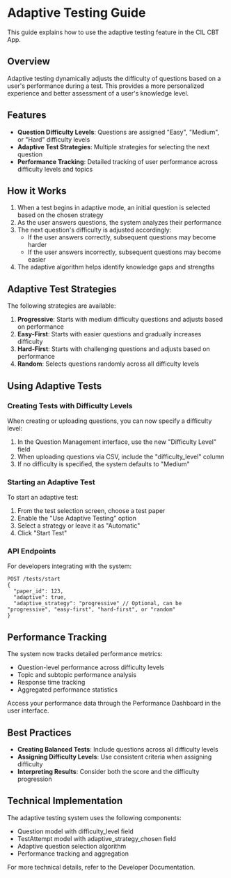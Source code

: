 # Adaptive Testing Guide

This guide explains how to use the adaptive testing feature in the CIL CBT App.

## Overview

Adaptive testing dynamically adjusts the difficulty of questions based on a user's performance during a test. This provides a more personalized experience and better assessment of a user's knowledge level.

## Features

- **Question Difficulty Levels**: Questions are assigned "Easy", "Medium", or "Hard" difficulty levels
- **Adaptive Test Strategies**: Multiple strategies for selecting the next question
- **Performance Tracking**: Detailed tracking of user performance across difficulty levels and topics

## How it Works

1. When a test begins in adaptive mode, an initial question is selected based on the chosen strategy
2. As the user answers questions, the system analyzes their performance
3. The next question's difficulty is adjusted accordingly:
   - If the user answers correctly, subsequent questions may become harder
   - If the user answers incorrectly, subsequent questions may become easier
4. The adaptive algorithm helps identify knowledge gaps and strengths

## Adaptive Test Strategies

The following strategies are available:

1. **Progressive**: Starts with medium difficulty questions and adjusts based on performance
2. **Easy-First**: Starts with easier questions and gradually increases difficulty
3. **Hard-First**: Starts with challenging questions and adjusts based on performance
4. **Random**: Selects questions randomly across all difficulty levels

## Using Adaptive Tests

### Creating Tests with Difficulty Levels

When creating or uploading questions, you can now specify a difficulty level:

1. In the Question Management interface, use the new "Difficulty Level" field
2. When uploading questions via CSV, include the "difficulty_level" column
3. If no difficulty is specified, the system defaults to "Medium"

### Starting an Adaptive Test

To start an adaptive test:

1. From the test selection screen, choose a test paper
2. Enable the "Use Adaptive Testing" option
3. Select a strategy or leave it as "Automatic"
4. Click "Start Test"

### API Endpoints

For developers integrating with the system:

```
POST /tests/start
{
  "paper_id": 123,
  "adaptive": true,
  "adaptive_strategy": "progressive" // Optional, can be "progressive", "easy-first", "hard-first", or "random"
}
```

## Performance Tracking

The system now tracks detailed performance metrics:

- Question-level performance across difficulty levels
- Topic and subtopic performance analysis
- Response time tracking
- Aggregated performance statistics

Access your performance data through the Performance Dashboard in the user interface.

## Best Practices

- **Creating Balanced Tests**: Include questions across all difficulty levels
- **Assigning Difficulty Levels**: Use consistent criteria when assigning difficulty
- **Interpreting Results**: Consider both the score and the difficulty progression

## Technical Implementation

The adaptive testing system uses the following components:

- Question model with difficulty_level field
- TestAttempt model with adaptive_strategy_chosen field
- Adaptive question selection algorithm
- Performance tracking and aggregation

For more technical details, refer to the Developer Documentation.
